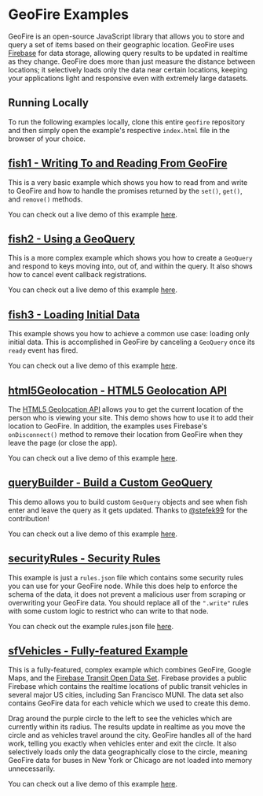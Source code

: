 # GeoFire Examples

GeoFire is an open-source JavaScript library that allows you to store and query a set
of items based on their geographic location. GeoFire uses [Firebase](https://www.firebase.com/) for data
storage, allowing query results to be updated in realtime as they change.
GeoFire does more than just measure the distance between locations; it
selectively loads only the data near certain locations, keeping your
applications light and responsive even with extremely large datasets.

## Running Locally

To run the following examples locally, clone this entire `geofire` repository
and then simply open the example's respective `index.html` file in the browser
of your choice.

## [fish1 - Writing To and Reading From GeoFire](https://geofire.firebaseapp.com/fish1/index.html)

This is a very basic example which shows you how to read from and write to GeoFire
and how to handle the promises returned by the `set()`, `get()`, and `remove()`
methods.

You can check out a live demo of this example [here](https://geofire.firebaseapp.com/fish1/index.html).

## [fish2 - Using a GeoQuery](https://geofire.firebaseapp.com/fish3/index.html)

This is a more complex example which shows you how to create a `GeoQuery` and
respond to keys moving into, out of, and within the query. It also shows how
to cancel event callback registrations.

You can check out a live demo of this example [here](https://geofire.firebaseapp.com/fish2/index.html).

## [fish3 - Loading Initial Data](https://geofire.firebaseapp.com/fish3/index.html)

This example shows you how to achieve a common use case: loading only initial
data. This is accomplished in GeoFire by canceling a `GeoQuery` once its `ready`
event has fired.

You can check out a live demo of this example [here](https://geofire.firebaseapp.com/fish3/index.html).

## [html5Geolocation - HTML5 Geolocation API](https://geofire.firebaseapp.com/html5Geolocation/index.html)

The [HTML5 Geolocation API](http://diveintohtml5.info/geolocation.html) allows you
to get the current location of the person who is viewing your site. This demo shows
how to use it to add their location to GeoFire. In addition, the examples uses
Firebase's `onDisconnect()` method to remove their location from GeoFire when they
leave the page (or close the app).

You can check out a live demo of this example [here](https://geofire.firebaseapp.com/html5Geolocation/index.html).

## [queryBuilder - Build a Custom GeoQuery](https://geofire.firebaseapp.com/queryBuilder/index.html)

This demo allows you to build custom `GeoQuery` objects and see when fish enter and
leave the query as it gets updated. Thanks to [@stefek99](https://github.com/stefek99)
for the contribution!

You can check out a live demo of this example [here](https://geofire.firebaseapp.com/queryBuilder/index.html).

## [securityRules - Security Rules](https://geofire.firebaseapp.com/securityRules/rules.json)

This example is just a `rules.json` file which contains some security rules you
can use for your GeoFire node. While this does help to enforce the schema of the data,
it does not prevent a malicious user from scraping or overwriting your GeoFire data.
You should replace all of the `".write"` rules with some custom logic to restrict who
can write to that node.

You can check out the example rules.json file [here](https://geofire.firebaseapp.com/securityRules/rules.json).

## [sfVehicles - Fully-featured Example](https://geofire.firebaseapp.com/sfVehicles/index.html)

This is a fully-featured, complex example which combines GeoFire, Google Maps,
and the [Firebase Transit Open Data Set](https://www.firebase.com/docs/open-data/transit.html).
Firebase provides a public Firebase which contains the realtime locations of public
transit vehicles in several major US cities, including San Francisco MUNI. The data
set also contains GeoFire data for each vehicle which we used to create this demo.

Drag around the purple circle to the left to see the vehicles which are currently within its radius. The
results update in realtime as you move the circle and as vehicles travel around the city. GeoFire handles all
of the hard work, telling you exactly when vehicles enter and exit the circle. It also selectively loads
only the data geographically close to the circle, meaning GeoFire data for buses in New York or Chicago are not
loaded into memory unnecessarily.

You can check out a live demo of this example [here](https://geofire.firebaseapp.com/sfVehicles/index.html).
